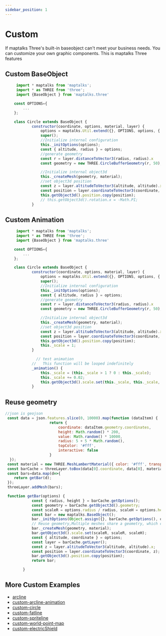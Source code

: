 ```yaml
---
sidebar_position: 1
---
```


# Custom

If maptalks Three's built-in baseobject can't meet your business needs. You can customize your own graphic components. This is maptalks Three features

## Custom  BaseObject

```js
     import * maptalks from 'maptalks';
     import * as THREE from 'three';
     import {BaseObject } from 'maptalks.three'

    const OPTIONS={
        ...
    };

    class Circle extends BaseObject {
            constructor(coordinate, options, material, layer) {
                options = maptalks.Util.extend({}, OPTIONS, options, { layer, coordinate });
                super();
                //Initialize internal configuration
                this._initOptions(options);
                const { altitude, radius } = options;
                //generate geometry
                const r = layer.distanceToVector3(radius, radius).x
                const geometry = new THREE.CircleBufferGeometry(r, 50);

                //Initialize internal object3d
                this._createMesh(geometry, material);
                //set object3d position
                const z = layer.altitudeToVector3(altitude, altitude).x;
                const position = layer.coordinateToVector3(coordinate, z);
                this.getObject3d().position.copy(position);
                // this.getObject3d().rotation.x = -Math.PI;
            }

```


## Custom Animation


```js
     import * maptalks from 'maptalks';
     import * as THREE from 'three';
     import {BaseObject } from 'maptalks.three'

    const OPTIONS={
        ...
    };

    class Circle extends BaseObject {
            constructor(coordinate, options, material, layer) {
                options = maptalks.Util.extend({}, OPTIONS, options, { layer, coordinate });
                super();
                //Initialize internal configuration
                this._initOptions(options);
                const { altitude, radius } = options;
                //generate geometry
                const r = layer.distanceToVector3(radius, radius).x
                const geometry = new THREE.CircleBufferGeometry(r, 50);

                //Initialize internal object3d
                this._createMesh(geometry, material);
                //set object3d position
                const z = layer.altitudeToVector3(altitude, altitude).x;
                const position = layer.coordinateToVector3(coordinate, z);
                this.getObject3d().position.copy(position);
                this._scale = 1;
            }

              // test animation
            //   This function will be looped indefinitely
            _animation() {
                this._scale = (this._scale > 1 ? 0 : this._scale);
                this._scale += 0.02;
                this.getObject3d().scale.set(this._scale, this._scale, this._scale);
            }

```

## Reuse geometry

```js
//json is geojson 
 const data = json.features.slice(0, 10000).map(function (dataItem) {
                    return {
                        coordinate: dataItem.geometry.coordinates,
                        height: Math.random() * 200,
                        value: Math.random() * 10000,
                        radius: 5 + 5 * Math.random(),
                        topColor: '#fff',
                        interactive: false
                    }
  });
 const material = new THREE.MeshLambertMaterial({ color: '#fff', transparent: true, opacity: 1 });
 const barCache = threeLayer.toBox(data[0].coordinate, data[0], material);
 const bars=data.map(d=>{
    return getBar(d);
 });
 threeLayer.addMesh(bars);

 function getBar(options) {
            const { radius, height } = barCache.getOptions();
            const geometry = barCache.getObject3d().geometry;
            const scaleR = options.radius / radius, scaleH = options.height / height;
            const bar = new maptalks.BaseObject();
            bar._initOptions(Object.assign({}, barCache.getOptions(), options));
            // Reuse geometry,Multiple meshes share a geometry, which can have better performance and occupy less memory
            bar._createMesh(geometry, material);
            bar.getObject3d().scale.set(scaleR, scaleR, scaleH);
            const { altitude, coordinate } = options;
            const layer = barCache.getLayer();
            const z = layer.altitudeToVector3(altitude, altitude).x;
            const position = layer.coordinateToVector3(coordinate, z);
            bar.getObject3d().position.copy(position);
            return bar;

        }

```

## More Custom Examples
 * [arcline](https://maptalks.org/maptalks.three/demo/custom-arcline.html)
 * [custom-arcline-animation](https://maptalks.org/maptalks.three/demo/custom-arcline-animation.html)
 * [custom-circle](https://maptalks.org/maptalks.three/demo/custom-circle.html)
 * [custom-fatline](https://maptalks.org/maptalks.three/demo/custom-fatline.html)
 * [custom-spriteline](https://maptalks.org/maptalks.three/demo/custom-spriteline.html)
 * [custom-world-point-map](https://maptalks.org/maptalks.three/demo/custom-world-point-map.html)
 * [custom-electricShield](https://maptalks.org/maptalks.three/demo/custom-electricShield.html)
